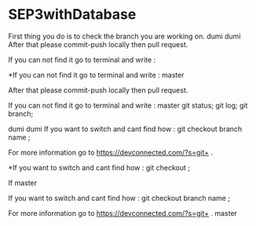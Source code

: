 # SEP3withDatabase

First thing you do is to check the branch you are working on.
 dumi
 dumi
After that please commit-push  locally then pull request.

If you can not find it go to terminal and write :


*If you can not find it go to terminal and write :
 master

After that please commit-push  locally then pull request.

If you can not find it go to terminal and write :
 master
git status;
git log;
git branch;

 dumi
 dumi
If you want to switch and cant find how :
 git checkout branch name ;

For more information go to https://devconnected.com/?s=git+ .

*If you want to switch and cant find how :
 git checkout <branch name> ;

 If
 master

If you want to switch and cant find how :
 git checkout branch name ;

For more information go to https://devconnected.com/?s=git+ .
 master
